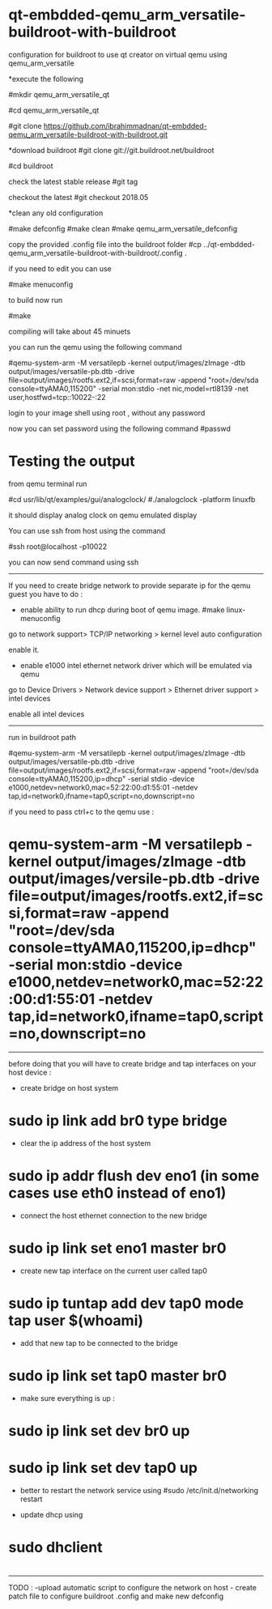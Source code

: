 # qt-embdded-qemu_arm_versatile-buildroot-with-buildroot
configuration for buildroot to use qt creator on virtual qemu using qemu_arm_versatile 


*execute the following 

#mkdir qemu_arm_versatile_qt

#cd qemu_arm_versatile_qt

#git clone https://github.com/ibrahimmadnan/qt-embdded-qemu_arm_versatile-buildroot-with-buildroot.git

*download buildroot
#git clone git://git.buildroot.net/buildroot

#cd buildroot

check the latest stable release
#git tag

checkout the latest
#git checkout 2018.05

*clean any old configuration

#make defconfig
#make clean
#make qemu_arm_versatile_defconfig

copy the provided .config file into the buildroot folder
#cp ../qt-embdded-qemu_arm_versatile-buildroot-with-buildroot/.config .



if you need to edit you can use 

#make menuconfig 

to build now run 

#make 

compiling will take about 45 minuets

you can run the qemu using the following command 

#qemu-system-arm -M versatilepb -kernel output/images/zImage -dtb output/images/versatile-pb.dtb -drive file=output/images/rootfs.ext2,if=scsi,format=raw -append "root=/dev/sda console=ttyAMA0,115200" -serial mon:stdio -net nic,model=rtl8139 -net user,hostfwd=tcp::10022-:22

login to your image shell using root , without any password

now you can set password using the following command
#passwd

# Testing the output
from qemu terminal run 

#cd usr/lib/qt/examples/gui/analogclock/
#./analogclock -platform linuxfb

it should display analog clock on qemu emulated display


You can use ssh from host using the command 

#ssh root@localhost -p10022



you can now send command using ssh


------------------------------------------------------------------------------

If you need to create bridge network to provide separate ip for the qemu guest you have to do :

* enable ability to run dhcp during boot of qemu image.
#make linux-menuconfig

go to network support> TCP/IP networking > kernel level auto configuration

enable it.

* enable e1000 intel ethernet network driver which will be emulated via qemu

go to Device Drivers > Network device support > Ethernet driver support > intel devices 

enable all intel devices

---------------------------------------------------------------------------------


run in buildroot path 

#qemu-system-arm -M versatilepb -kernel output/images/zImage -dtb output/images/versatile-pb.dtb -drive file=output/images/rootfs.ext2,if=scsi,format=raw -append "root=/dev/sda console=ttyAMA0,115200,ip=dhcp" -serial stdio -device e1000,netdev=network0,mac=52:22:00:d1:55:01 -netdev tap,id=network0,ifname=tap0,script=no,downscript=no

if you need to pass ctrl+c to the qemu use :

# qemu-system-arm -M versatilepb -kernel output/images/zImage -dtb output/images/versile-pb.dtb -drive file=output/images/rootfs.ext2,if=scsi,format=raw -append "root=/dev/sda console=ttyAMA0,115200,ip=dhcp" -serial mon:stdio -device e1000,netdev=network0,mac=52:22:00:d1:55:01 -netdev tap,id=network0,ifname=tap0,script=no,downscript=no

------------------------------------

before doing that you will have to create bridge and tap interfaces on your host device :

* create bridge on host system

# sudo ip link add br0 type bridge

* clear the ip address of the host system

# sudo ip addr flush dev eno1        (in some cases use eth0 instead of eno1)

* connect the host ethernet connection to the new bridge 

# sudo ip link set eno1 master br0 

* create new tap interface on the current user called tap0

# sudo ip tuntap add dev tap0 mode tap user $(whoami)

* add that new tap to be connected to the bridge

# sudo ip link set tap0 master br0

* make sure everything is up :

# sudo ip link set dev br0 up
# sudo ip link set dev tap0 up

* better to restart the network service using 
#sudo /etc/init.d/networking restart

* update dhcp using 
# sudo dhclient
#
-------------------------------------------------------------------------------

TODO : -upload automatic script to configure the network on host
       - create patch file to configure buildroot .config and make new defconfig

